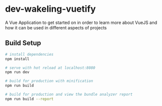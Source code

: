 # dev-wakeling-vuetify

A Vue Application to get started on in order to learn more about VueJS and how it can be used in different aspects of projects

## Build Setup

``` bash
# install dependencies
npm install

# serve with hot reload at localhost:8080
npm run dev

# build for production with minification
npm run build

# build for production and view the bundle analyzer report
npm run build --report
```